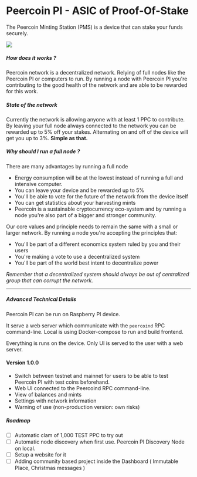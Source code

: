 # Peercoin PI - ASIC of Proof-Of-Stake

The Peercoin Minting Station (PMS) is a device that can stake your funds securely.

![](https://cdn.discordapp.com/attachments/426340191259852801/1004598744639098900/Peercoint_Mint.png)

##### How does it works ?

Peercoin network is a decentralized network. Relying of full nodes like the Peercoin PI or computers to run. 
By running a node with Peercoin PI you're contributing to the good health of the network and are able to be rewarded for this work.

##### State of the network

Currently the network is allowing anyone with at least 1 PPC to contribute.
By leaving your full node always connected to the network you can be rewarded up to 5% off your stakes.
Alternating on and off of the device will get you up to 3%. **Simple as that.**

##### Why should I run a full node ?

There are many advantages by running a full node

- Energy consumption will be at the lowest instead of running a full and intensive computer.
- You can leave your device and be rewarded up to 5%
- You'll be able to vote for the future of the network from the device itself
- You can get statistics about your harvesting mints
- Peercoin is a sustainable cryptocurrency eco-system and by running a node you're also part of a bigger and stronger community. 

Our core values and principle needs to remain the same with a small or larger network.
By running a node you're accepting the principles that:

- You'll be part of a different economics system ruled by you and their users
- You're making a vote to use a decentralized system
- You'll be part of the world best intent to decentralize power

_Remember that a decentralized system should always be out of centralized group that can corrupt the network._

----

##### Advanced Technical Details

Peercoin PI can be run on Raspberry PI device. 

It serve a web server which communicate with the `peercoind` RPC command-line.
Local is using Docker-compose to run and build frontend. 

Everything is runs on the device. Only UI is served to the user with a web server.

#### Version 1.0.0

- Switch between testnet and mainnet for users to be able to test Peercoin PI with test coins beforehand.
- Web UI connected to the Peercoind RPC command-line.
- View of balances and mints
- Settings with network information
- Warning of use (non-production version: own risks)

##### Roadmap

- [ ] Automatic clam of 1,000 TEST PPC to try out
- [ ] Automatic node discovery when first use. Peercoin PI Discovery Node on local.
- [ ] Setup a website for it
- [ ] Adding community based project inside the Dashboard ( Immutable Place, Christmas messages )